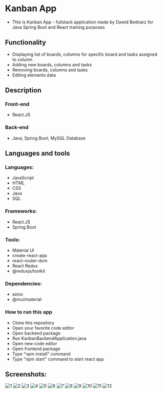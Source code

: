# Kanban App

* This is Kanban App - fullstack application made by Dawid Bednarz for Java Spring Boot and React training purposes

## Functionality
* Displaying list of boards, columns for specific board and tasks assigned to column
* Adding new boards, columns and tasks
* Removing boards, columns and tasks
* Editing elements data

## Description

### Front-end
* React.JS
### Back-end 
* Java, Spring Boot, MySQL Database
  
## Languages and tools

### Languages:
* JavaScript
* HTML
* CSS
* Java
* SQL
### Frameworks:
* React.JS
* Spring Boot
### Tools:
* Material UI
* create-react-app
* react-router-dom
* React Redux
* @reduxjs/toolkit
### Dependencies:
* axios
* @mui/material

### How to run this app

- Clone this repository
- Open your favorite code editor
- Open backend package
- Run KanbanBackendApplication.java
- Open new code editor
- Open frontend package
- Type "npm install" command
- Type "npm start" command to start react app

## Screenshots:
![1](https://github.com/user-attachments/assets/05e66b85-ad53-495a-a925-ae4a37489967)
![2](https://github.com/user-attachments/assets/ffd53c46-89c4-4dbe-ba83-27c7c738594b)
![3](https://github.com/user-attachments/assets/8b277fa9-f3ac-40ba-9b6d-3d6d4ab90326)
![4](https://github.com/user-attachments/assets/c94e33ee-15b3-4287-8575-c3345e4d5870)
![5](https://github.com/user-attachments/assets/0cc83638-f7e7-4b63-917c-1bd0907bad14)
![6](https://github.com/user-attachments/assets/82ccc3f0-7af4-4827-922f-51f4f792d4f2)
![7](https://github.com/user-attachments/assets/c9bf7b3b-6b86-452e-be59-0786fbff30c3)
![8](https://github.com/user-attachments/assets/d622631f-57ee-47c6-95cd-fe7a97879908)
![9](https://github.com/user-attachments/assets/a081ea39-45cb-4926-b577-9a531aa00fd8)
![10](https://github.com/user-attachments/assets/cb61ca55-f713-4ff3-9d17-e47f49f89e20)
![11](https://github.com/user-attachments/assets/61f1d7d5-e55e-4231-b658-5a472760d515)
![12](https://github.com/user-attachments/assets/65b02b14-b0c9-4a42-a7e3-9dc28e7bfbc8)

